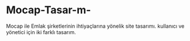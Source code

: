 # Mocap-Tasar-m-
Mocap ile Emlak şirketlerinin ihtiyaçlarına yönelik site tasarımı. kullanıcı ve yönetici için iki farklı tasarım.
